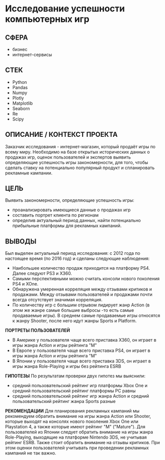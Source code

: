 # Исследование успешности компьютерных игр

## СФЕРА
- бизнес
- интернет-сервисы

## СТЕК
- Python
- Pandas
- Numpy
- Plotly
- Matplotlib
- Seaborn
- Re
- Scipy

## ОПИСАНИЕ / КОНТЕКСТ ПРОЕКТА
Заказчик исследования - интернет-магазин, который продаёт игры по всему миру. Необходимо на базе открытых исторических данных о продажах игр, оценок пользователей и экспертов выявить определяющие успешность игры закономерности, для того, чтобы сделать ставку на потенциально популярный продукт и спланировать рекламные кампании.

## ЦЕЛЬ
Выявить закономерности, определяющие успешность игры:
- проанализировать имеющиеся данные о продажах игр
- составить портрет клиента по регионам
- определив актуальный период данных, найти потенциально прибыльные платформы для рекламных кампаний.

## ВЫВОДЫ
Был выделен актуальный период исследования: с 2012 года по настоящее время (по 2016 год) и сделаны следующие наблюдения:
- Наибольшее количество продаж приходится на платформу PS4. Далее следуют PS3 и X360.
- Самыми перспективными можно считать консоли нового поколения PS4 и XOne.
- Обнаружена умеренная корреляция между отзывами критиков и продажами. Между отзывами пользователей и продажами почти всегда отсутствует значимая корреляция.
- По количеству игр с большим отрывом лидирует жанр Action (в этом же жанре самые большие выбросы -то есть самые продаваемые игры). В среднем самые продаваемые игры относятся к жанру Shooter, после него идут жанры Sports и Platform.

__ПОРТРЕТЫ ПОЛЬЗОВАТЕЛЕЙ__
- В Америке у пользователя чаще всего приставка X360, он играет в игры жанра Action и игры рейтинга "М"
- В Европе у пользователя чаще всего приставка PS4, он играет в игры жанра Action и игры рейтинга "М"
- В Японии у пользователя чаще всего приставка 3DS, он играет в игры жанра Role-Playing и игры без рейтинга ESRB

__ГИПОТЕЗЫ__
По результатам проверки двух гипотез мы выяснили:
- средний пользовательский рейтинг игр платформы Xbox One и средний пользовательский рейтинг платформы PC равны
- средний пользовательский рейтинг игр жанра Action и средний пользовательский рейтинг жанра Sports разные

__РЕКОМЕНДАЦИИ__
Для планирования рекламных кампаний мы рекомендуем обратить внимание на игры жанра Action или Shooter, которые выходят на консолях нового поколения Xbox One или Playstation 4, а также которые имеют рейтинг "M" ("Mature"). Для пользователей из Японии следует обратить внимание на игры жанра Role-Playing, выходящие на платформе Nintendo 3DS, не учитывая рейтинг ESRB.
Также стоит обратить внимание на отзывы критиков. При этом оценки пользователей учитывать при проведении рекламных кампаний не так важно.
